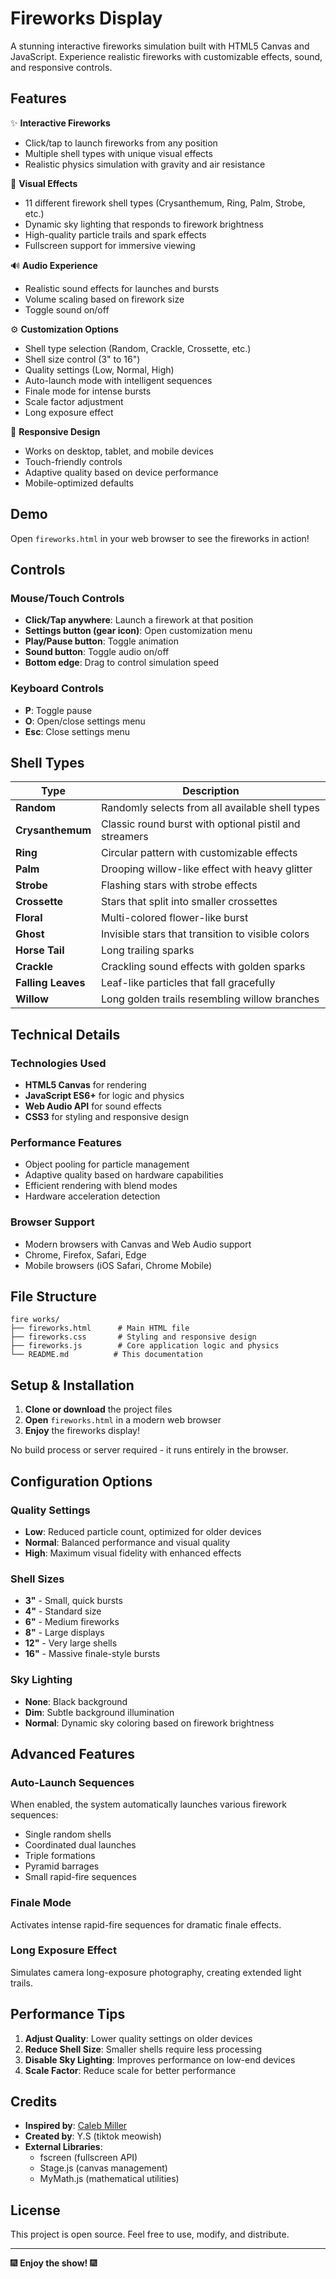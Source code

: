 # Fireworks Display

A stunning interactive fireworks simulation built with HTML5 Canvas and JavaScript. Experience realistic fireworks with customizable effects, sound, and responsive controls.

## Features

✨ **Interactive Fireworks**
- Click/tap to launch fireworks from any position
- Multiple shell types with unique visual effects
- Realistic physics simulation with gravity and air resistance

🎨 **Visual Effects**
- 11 different firework shell types (Crysanthemum, Ring, Palm, Strobe, etc.)
- Dynamic sky lighting that responds to firework brightness
- High-quality particle trails and spark effects
- Fullscreen support for immersive viewing

🔊 **Audio Experience**
- Realistic sound effects for launches and bursts
- Volume scaling based on firework size
- Toggle sound on/off

⚙️ **Customization Options**
- Shell type selection (Random, Crackle, Crossette, etc.)
- Shell size control (3" to 16")
- Quality settings (Low, Normal, High)
- Auto-launch mode with intelligent sequences
- Finale mode for intense bursts
- Scale factor adjustment
- Long exposure effect

📱 **Responsive Design**
- Works on desktop, tablet, and mobile devices
- Touch-friendly controls
- Adaptive quality based on device performance
- Mobile-optimized defaults

## Demo

Open `fireworks.html` in your web browser to see the fireworks in action!

## Controls

### Mouse/Touch Controls
- **Click/Tap anywhere**: Launch a firework at that position
- **Settings button (gear icon)**: Open customization menu
- **Play/Pause button**: Toggle animation
- **Sound button**: Toggle audio on/off
- **Bottom edge**: Drag to control simulation speed

### Keyboard Controls
- **P**: Toggle pause
- **O**: Open/close settings menu
- **Esc**: Close settings menu

## Shell Types

| Type | Description |
|------|-------------|
| **Random** | Randomly selects from all available shell types |
| **Crysanthemum** | Classic round burst with optional pistil and streamers |
| **Ring** | Circular pattern with customizable effects |
| **Palm** | Drooping willow-like effect with heavy glitter |
| **Strobe** | Flashing stars with strobe effects |
| **Crossette** | Stars that split into smaller crossettes |
| **Floral** | Multi-colored flower-like burst |
| **Ghost** | Invisible stars that transition to visible colors |
| **Horse Tail** | Long trailing sparks |
| **Crackle** | Crackling sound effects with golden sparks |
| **Falling Leaves** | Leaf-like particles that fall gracefully |
| **Willow** | Long golden trails resembling willow branches |

## Technical Details

### Technologies Used
- **HTML5 Canvas** for rendering
- **JavaScript ES6+** for logic and physics
- **Web Audio API** for sound effects
- **CSS3** for styling and responsive design

### Performance Features
- Object pooling for particle management
- Adaptive quality based on hardware capabilities
- Efficient rendering with blend modes
- Hardware acceleration detection

### Browser Support
- Modern browsers with Canvas and Web Audio support
- Chrome, Firefox, Safari, Edge
- Mobile browsers (iOS Safari, Chrome Mobile)

## File Structure

```
fire works/
├── fireworks.html      # Main HTML file
├── fireworks.css       # Styling and responsive design
├── fireworks.js        # Core application logic and physics
└── README.md          # This documentation
```

## Setup & Installation

1. **Clone or download** the project files
2. **Open** `fireworks.html` in a modern web browser
3. **Enjoy** the fireworks display!

No build process or server required - it runs entirely in the browser.

## Configuration Options

### Quality Settings
- **Low**: Reduced particle count, optimized for older devices
- **Normal**: Balanced performance and visual quality
- **High**: Maximum visual fidelity with enhanced effects

### Shell Sizes
- **3"** - Small, quick bursts
- **4"** - Standard size
- **6"** - Medium fireworks
- **8"** - Large displays
- **12"** - Very large shells
- **16"** - Massive finale-style bursts

### Sky Lighting
- **None**: Black background
- **Dim**: Subtle background illumination
- **Normal**: Dynamic sky coloring based on firework brightness

## Advanced Features

### Auto-Launch Sequences
When enabled, the system automatically launches various firework sequences:
- Single random shells
- Coordinated dual launches
- Triple formations
- Pyramid barrages
- Small rapid-fire sequences

### Finale Mode
Activates intense rapid-fire sequences for dramatic finale effects.

### Long Exposure Effect
Simulates camera long-exposure photography, creating extended light trails.

## Performance Tips

1. **Adjust Quality**: Lower quality settings on older devices
2. **Reduce Shell Size**: Smaller shells require less processing
3. **Disable Sky Lighting**: Improves performance on low-end devices
4. **Scale Factor**: Reduce scale for better performance

## Credits

- **Inspired by**: [Caleb Miller](https://cmiller.tech/)
- **Created by**: Y.S (tiktok meowish)
- **External Libraries**: 
  - fscreen (fullscreen API)
  - Stage.js (canvas management)
  - MyMath.js (mathematical utilities)

## License

This project is open source. Feel free to use, modify, and distribute.

---

🎆 **Enjoy the show!** 🎆

